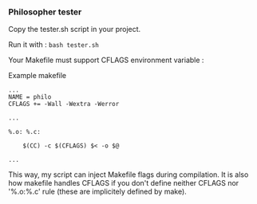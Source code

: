 ### Philosopher tester

Copy the tester.sh script in your project.

Run it with :
``bash tester.sh``

Your Makefile must support CFLAGS environment variable :


Example makefile
```
...
NAME = philo
CFLAGS += -Wall -Wextra -Werror

...

%.o: %.c:

	$(CC) -c $(CFLAGS) $< -o $@

...
```


This way, my script can inject Makefile flags during compilation.
It is also how makefile handles CFLAGS if you don't define neither CFLAGS nor '%.o:%.c' rule (these are implicitely defined by make).

